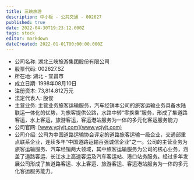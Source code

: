 ```yaml
---
title: 三峡旅游
description: 中小板 - 公共交通 - 002627
published: true
date: 2022-04-30T19:23:12.000Z
tags: stock
editor: markdown
dateCreated: 2022-01-01T00:00:00.000Z
---
```


- 公司名称: 湖北三峡旅游集团股份有限公司
- 股票代码: 002627.SZ
- 所在地: 湖北 - 宜昌市
- 成立日期: 1998年08月10日
- 注册资本: 73,814.812万元
- 法定代表人: 殷俊
- 主营业务: 主营业务旅客运输服务，汽车经销本公司的旅客运输业务具备水陆联运一体化的优势，为旅客提供公路，水路中转“零换乘”服务，形成了集道路客运，水上客运，旅游客运，客运港站服务为一体的多元化客运服务能力
- 公司官网: [www.ycjyjt.com](www.ycjyjt.com)
- 公司介绍: 公司为中国道路运输协会评定的道路旅客运输一级企业，交通部重点联系企业，连续多年“中国道路运输百强诚信企业”之一。公司的主营业务为旅客运输服务、汽车经销两大领域，其中旅客运输服务为公司的核心业务，涵盖了道路客运、长江水上高速客运及汽车客运站、港口站务服务。经过多年发展公司形成了集道路客运、水上客运、旅游客运、客运港站服务为一体的多元化客运服务能力。


